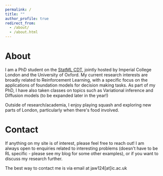 ```yaml
---
permalink: /
title: ""
author_profile: true
redirect_from: 
  - /about/
  - /about.html
---
```


About
======
I am a PhD student on the [StatML CDT](https://statml.io), jointly hosted by Imperial College London and the University of Oxford. My current research interests are broadly related to Reinforcement Learning, with a specific focus on the applications of foundation models for decision making tasks. As part of my PhD, I have also taken classes on topics such as Variational inference and Diffusion models (to be expanded later in the year!)

Outside of research/academia, I enjoy playing squash and exploring new parts of London, particularly when there's food involved.

# Contact

If anything on my site is of interest, please feel free to reach out! I am always open to enquiries related to interesting problems (doesn't have to be RL specific - please see my blog for some other examples), or if you want to discuss my research further. 

The best way to contact me is via email at jaw124[at]ic.ac.uk
